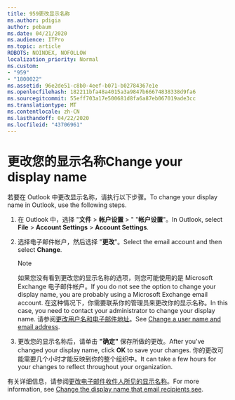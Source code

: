 ```yaml
---
title: 959更改显示名称
ms.author: pdigia
author: pebaum
ms.date: 04/21/2020
ms.audience: ITPro
ms.topic: article
ROBOTS: NOINDEX, NOFOLLOW
localization_priority: Normal
ms.custom:
- "959"
- "1800022"
ms.assetid: 96e2de51-c8b0-4eef-b071-b02784367e1e
ms.openlocfilehash: 182211bfa48a4015a3a9847b66674838338d9fa6
ms.sourcegitcommit: 55eff703a17e500681d8fa6a87eb067019ade3cc
ms.translationtype: MT
ms.contentlocale: zh-CN
ms.lasthandoff: 04/22/2020
ms.locfileid: "43706961"
---
```

# <a name="change-your-display-name"></a><span data-ttu-id="0c170-102">更改您的显示名称</span><span class="sxs-lookup"><span data-stu-id="0c170-102">Change your display name</span></span>
  
<span data-ttu-id="0c170-103">若要在 Outlook 中更改显示名称，请执行以下步骤。</span><span class="sxs-lookup"><span data-stu-id="0c170-103">To change your display name in Outlook, use the following steps.</span></span>
  
1. <span data-ttu-id="0c170-104">在 Outlook 中，选择 "**文件** \> **帐户设置** \> " "**帐户设置**"。</span><span class="sxs-lookup"><span data-stu-id="0c170-104">In Outlook, select **File** \> **Account Settings** \> **Account Settings**.</span></span>

2. <span data-ttu-id="0c170-105">选择电子邮件帐户，然后选择 "**更改**"。</span><span class="sxs-lookup"><span data-stu-id="0c170-105">Select the email account and then select **Change**.</span></span>

    > [!NOTE]
    > <span data-ttu-id="0c170-106">如果您没有看到更改您的显示名称的选项，则您可能使用的是 Microsoft Exchange 电子邮件帐户。</span><span class="sxs-lookup"><span data-stu-id="0c170-106">If you do not see the option to change your display name, you are probably using a Microsoft Exchange email account.</span></span> <span data-ttu-id="0c170-107">在这种情况下，你需要联系你的管理员来更改你的显示名称。</span><span class="sxs-lookup"><span data-stu-id="0c170-107">In this case, you need to contact your administrator to change your display name.</span></span> <span data-ttu-id="0c170-108">请参阅[更改用户名和电子邮件地址](https://docs.microsoft.com/office365/admin/add-users/change-a-user-name-and-email-address)。</span><span class="sxs-lookup"><span data-stu-id="0c170-108">See [Change a user name and email address](https://docs.microsoft.com/office365/admin/add-users/change-a-user-name-and-email-address).</span></span>
  
3. <span data-ttu-id="0c170-109">更改您的显示名称后，请单击 **"确定"** 保存所做的更改。</span><span class="sxs-lookup"><span data-stu-id="0c170-109">After you've changed your display name, click **OK** to save your changes.</span></span> <span data-ttu-id="0c170-110">你的更改可能需要几个小时才能反映到你的整个组织中。</span><span class="sxs-lookup"><span data-stu-id="0c170-110">It can take a few hours for your changes to reflect throughout your organization.</span></span>

<span data-ttu-id="0c170-111">有关详细信息，请参阅[更改电子邮件收件人所见的显示名称](https://support.office.com/article/2b53331a-ba2a-4803-88dc-ac9fe376c8a9.aspx)。</span><span class="sxs-lookup"><span data-stu-id="0c170-111">For more information, see [Change the display name that email recipients see](https://support.office.com/article/2b53331a-ba2a-4803-88dc-ac9fe376c8a9.aspx).</span></span>
  